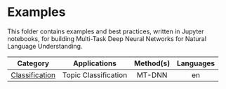 # Examples

This folder contains examples and best practices, written in Jupyter notebooks, for building Multi-Task Deep Neural Networks for Natural Language Understanding.  


|Category|Applications|Method(s)|Languages|
|:---:| :------------------------: | :-------------------: | :---: |
|[Classification](classification)|Topic Classification|MT-DNN|en|
